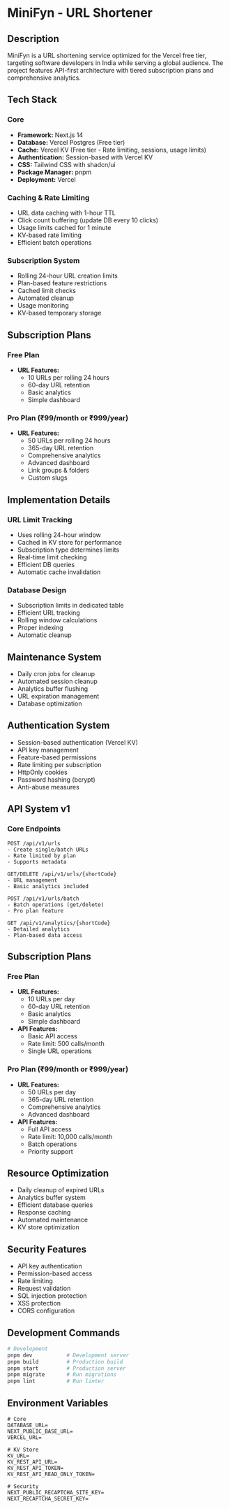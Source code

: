 # MiniFyn - URL Shortener

## Description
MiniFyn is a URL shortening service optimized for the Vercel free tier, targeting software developers in India while serving a global audience. The project features API-first architecture with tiered subscription plans and comprehensive analytics.

## Tech Stack

### Core
* **Framework:** Next.js 14
* **Database:** Vercel Postgres (Free tier)
* **Cache:** Vercel KV (Free tier - Rate limiting, sessions, usage limits)
* **Authentication:** Session-based with Vercel KV
* **CSS:** Tailwind CSS with shadcn/ui
* **Package Manager:** pnpm
* **Deployment:** Vercel

### Caching & Rate Limiting
* URL data caching with 1-hour TTL
* Click count buffering (update DB every 10 clicks)
* Usage limits cached for 1 minute
* KV-based rate limiting
* Efficient batch operations

### Subscription System
* Rolling 24-hour URL creation limits
* Plan-based feature restrictions
* Cached limit checks
* Automated cleanup
* Usage monitoring
* KV-based temporary storage

## Subscription Plans

### Free Plan
* **URL Features:**
  * 10 URLs per rolling 24 hours
  * 60-day URL retention
  * Basic analytics
  * Simple dashboard

### Pro Plan (₹99/month or ₹999/year)
* **URL Features:**
  * 50 URLs per rolling 24 hours
  * 365-day URL retention
  * Comprehensive analytics
  * Advanced dashboard
  * Link groups & folders
  * Custom slugs

## Implementation Details

### URL Limit Tracking
* Uses rolling 24-hour window
* Cached in KV store for performance
* Subscription type determines limits
* Real-time limit checking
* Efficient DB queries
* Automatic cache invalidation

### Database Design
* Subscription limits in dedicated table
* Efficient URL tracking
* Rolling window calculations
* Proper indexing
* Automatic cleanup

## Maintenance System
* Daily cron jobs for cleanup
* Automated session cleanup
* Analytics buffer flushing
* URL expiration management
* Database optimization

## Authentication System
* Session-based authentication (Vercel KV)
* API key management
* Feature-based permissions
* Rate limiting per subscription
* HttpOnly cookies
* Password hashing (bcrypt)
* Anti-abuse measures

## API System v1

### Core Endpoints
```
POST /api/v1/urls
- Create single/batch URLs
- Rate limited by plan
- Supports metadata

GET/DELETE /api/v1/urls/{shortCode}
- URL management
- Basic analytics included

POST /api/v1/urls/batch
- Batch operations (get/delete)
- Pro plan feature

GET /api/v1/analytics/{shortCode}
- Detailed analytics
- Plan-based data access
```

## Subscription Plans

### Free Plan
* **URL Features:**
  * 10 URLs per day
  * 60-day URL retention
  * Basic analytics
  * Simple dashboard
* **API Features:**
  * Basic API access
  * Rate limit: 500 calls/month
  * Single URL operations

### Pro Plan (₹99/month or ₹999/year)
* **URL Features:**
  * 50 URLs per day
  * 365-day URL retention
  * Comprehensive analytics
  * Advanced dashboard
* **API Features:**
  * Full API access
  * Rate limit: 10,000 calls/month
  * Batch operations
  * Priority support

## Resource Optimization
* Daily cleanup of expired URLs
* Analytics buffer system
* Efficient database queries
* Response caching
* Automated maintenance
* KV store optimization

## Security Features
* API key authentication
* Permission-based access
* Rate limiting
* Request validation
* SQL injection protection
* XSS protection
* CORS configuration

## Development Commands
```bash
# Development
pnpm dev           # Development server
pnpm build         # Production build
pnpm start         # Production server
pnpm migrate       # Run migrations
pnpm lint          # Run linter
```

## Environment Variables
```env
# Core
DATABASE_URL=
NEXT_PUBLIC_BASE_URL=
VERCEL_URL=

# KV Store
KV_URL=
KV_REST_API_URL=
KV_REST_API_TOKEN=
KV_REST_API_READ_ONLY_TOKEN=

# Security
NEXT_PUBLIC_RECAPTCHA_SITE_KEY=
NEXT_RECAPTCHA_SECRET_KEY=
```